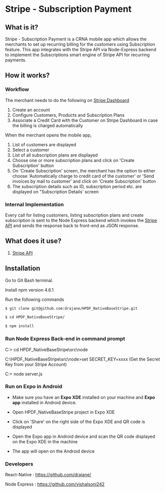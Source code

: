 # Stripe - Subscription Payment

## What is it?
Stripe - Subscription Payment is a CRNA mobile app which allows the merchants to set up recurring billing for the customers using Subscription feature.
This app integrates with the Stripe API via Node-Express backend to implement the Subscriptions smart engine of Stripe API for recurring payments.

## How it works?

### Workflow
The merchant needs to do the following on [Stripe Dashboard](https://dashboard.stripe.com/test/dashboard)
1. Create an account 
2. Configure Customers, Products and Subscription Plans
3. Associate a Credit Card with the Customer on Stripe Dashboard in case the billing is charged automatically

When the merchant opens the mobile app,
1. List of customers are displayed
2. Select a customer 
3. List of all subscription plans are displayed
4. Choose one or more subscription plans and click on 'Create Subscription' button
5. On 'Create Subscription' screen, the merchant has the option to either choose 'Automatically charge to credit card of the customer' or 'Send invoices by mail to customer' and click on 'Create Subscription' button
6. The subscription details such as ID, subscription period etc. are displayed on "Subscription Details' screen

### Internal Implementation
Every call for listing customers, listing subscription plans and create subscription is sent to the Node Express backend which invokes the [Stripe API](https://stripe.com/docs/api#intro) and sends the response back to front-end as JSON response.

## What does it use?
1. [Stripe API](https://stripe.com/docs/api#intro)

## Installation

Go to Git Bash terminal.

Install npm version 4.6.1

Run the following commands

```sh
$ git clone git@github.com:drajane/HPDF_NativeBaseStripe.git

$ cd HPDF_NativeBaseStripe/

$ npm install
```

### Run Node Express Back-end in command prompt

C:\> cd HPDF_NativeBaseStripe\src\node

C:\HPDF_NativeBaseStripe\src\node>set SECRET_KEY=xxxx (Get the Secret Key from your Stripe Account)

C:\> node server.js


### Run on Expo in Android

* Make sure you have an **Expo XDE** installed on your machine and **Expo app** installed in Android device.

* Open HPDF_NativeBaseStripe project in Expo XDE

* Click on 'Share' on the right side of the Expo XDE and QR code is displayed

* Open the Expo app in Android device and scan the QR code displayed on the Expo XDE in the machine

* The app will open on the Android device

### Developers
React-Native  : https://github.com/drajane/

Node Express  : https://github.com/vishalsoni242
